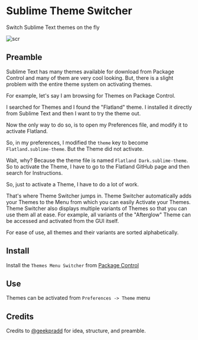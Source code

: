 # Sublime Theme Switcher
Switch Sublime Text themes on the fly

![scr](https://cloud.githubusercontent.com/assets/11352152/14230693/b6e33c28-f92f-11e5-8d6c-b2e32054f804.png)

## Preamble
Sublime Text has many themes available for download from Package Control and many of them are very cool looking. But, there is a slight problem with the entire theme system on activating themes.

For example, let's say I am browsing for Themes on Package Control.

I searched for Themes and I found the "Flatland" theme. I installed it directly from Sublime Text and then I want to try the theme out.

Now the only way to do so, is to open my Preferences file, and modify it to activate Flatland.

So, in my preferences, I modified the `theme` key to become `Flatland.sublime-theme`. But the Theme did not activate.

Wait, why? Because the theme file is named `Flatland Dark.sublime-theme`. So to activate the Theme, I have to go to the Flatland GitHub page and then search for Instructions.

So, just to activate a Theme, I have to do a lot of work.

That's where Theme Switcher jumps in. Theme Switcher automatically adds your Themes to the Menu from which you can easily Activate your Themes. Theme Switcher also displays multiple variants of Themes so that you can use them all at ease. For example, all variants of the "Afterglow" Theme can be accessed and activated from the GUI itself.

For ease of use, all themes and their variants are sorted alphabetically.

## Install
Install the `Themes Menu Switcher` from [Package Control](https://packagecontrol.io/)

## Use
Themes can be activated from `Preferences -> Theme` menu

## Credits

Credits to [@geekpradd](https://github.com/geekpradd) for idea, structure, and preamble.
